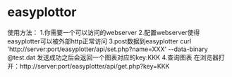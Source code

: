 # easyplottor

使用方法：
1.你需要一个可以访问的webserver
2.配置webserver使得easyplotter可以被外部http正常访问
3.post数据到easyplotter
    curl 'http://server:port/easyplotter/api/set.php?name=XXX' --data-binary @test.dat
    发送成功之后会返回一个图表对应的key:KKK
4.查询图表
    在浏览器打开：http://server:port/easyplotter/api/get.php?key=KKK

